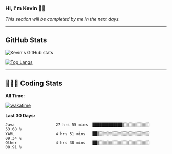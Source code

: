 ### Hi, I'm Kevin 👋🏻

_This section will be completed by me in the next days._


--- 
## GitHub Stats
![Kevin's GitHub stats](https://github-readme-stats.vercel.app/api?username=kevin-kraus&show_icons=true&theme=dark)

[![Top Langs](https://github-readme-stats.vercel.app/api/top-langs/?username=kevin-kraus&layout=compact&theme=dark)]()

---
## 🧑🏻‍💻 Coding Stats

**All Time:**

[![wakatime](https://wakatime.com/badge/user/2ee1869b-72a2-4c21-b5f7-e95432f5a1cf.svg?style=flat)](https://wakatime.com/@2ee1869b-72a2-4c21-b5f7-e95432f5a1cf)

**Last 30 Days:**

<!--START_SECTION:waka-->

```text
Java                  27 hrs 55 mins  █████████████▒░░░░░░░░░░░   53.68 %
YAML                  4 hrs 51 mins   ██▒░░░░░░░░░░░░░░░░░░░░░░   09.34 %
Other                 4 hrs 38 mins   ██▒░░░░░░░░░░░░░░░░░░░░░░   08.91 %
```

<!--END_SECTION:waka-->
